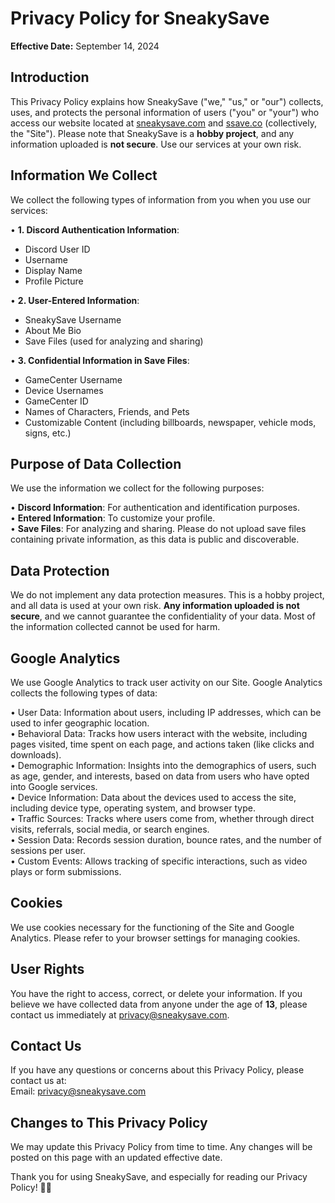 # Privacy Policy for SneakySave

**Effective Date:** September 14, 2024

## Introduction

This Privacy Policy explains how SneakySave ("we," "us," or "our") collects, uses, and protects the personal information of users ("you" or "your") who access our website located at [sneakysave.com](https://sneakysave.com) and [ssave.co](https://ssave.co) (collectively, the "Site"). Please note that SneakySave is a **hobby project**, and any information uploaded is **not secure**. Use our services at your own risk.

## Information We Collect

We collect the following types of information from you when you use our services:

• **1. Discord Authentication Information**:

- Discord User ID
- Username
- Display Name
- Profile Picture

• **2. User-Entered Information**:

- SneakySave Username
- About Me Bio
- Save Files (used for analyzing and sharing)

• **3. Confidential Information in Save Files**:

- GameCenter Username
- Device Usernames
- GameCenter ID
- Names of Characters, Friends, and Pets
- Customizable Content (including billboards, newspaper, vehicle mods, signs, etc.)

## Purpose of Data Collection

We use the information we collect for the following purposes:

• **Discord Information**: For authentication and identification purposes.  
• **Entered Information**: To customize your profile.  
• **Save Files**: For analyzing and sharing. Please do not upload save files containing private information, as this data is public and discoverable.

## Data Protection

We do not implement any data protection measures. This is a hobby project, and all data is used at your own risk. **Any information uploaded is not secure**, and we cannot guarantee the confidentiality of your data. Most of the information collected cannot be used for harm.

## Google Analytics

We use Google Analytics to track user activity on our Site. Google Analytics collects the following types of data:

• User Data: Information about users, including IP addresses, which can be used to infer geographic location.  
• Behavioral Data: Tracks how users interact with the website, including pages visited, time spent on each page, and actions taken (like clicks and downloads).  
• Demographic Information: Insights into the demographics of users, such as age, gender, and interests, based on data from users who have opted into Google services.  
• Device Information: Data about the devices used to access the site, including device type, operating system, and browser type.  
• Traffic Sources: Tracks where users come from, whether through direct visits, referrals, social media, or search engines.  
• Session Data: Records session duration, bounce rates, and the number of sessions per user.  
• Custom Events: Allows tracking of specific interactions, such as video plays or form submissions.

## Cookies

We use cookies necessary for the functioning of the Site and Google Analytics. Please refer to your browser settings for managing cookies.

## User Rights

You have the right to access, correct, or delete your information. If you believe we have collected data from anyone under the age of **13**, please contact us immediately at privacy@sneakysave.com.

## Contact Us

If you have any questions or concerns about this Privacy Policy, please contact us at:  
Email: [privacy@sneakysave.com](mailto:privacy@sneakysave.com)

## Changes to This Privacy Policy

We may update this Privacy Policy from time to time. Any changes will be posted on this page with an updated effective date.

Thank you for using SneakySave, and especially for reading our Privacy Policy! 🕵️‍♂️
